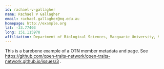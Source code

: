 ```yaml
---
id: rachael-v-gallagher
name: Rachael V Gallagher
email: rachael.gallagher@mq.edu.au
homepage: http://example.org
lat: -33.77403
long: 151.115978
affiliation: Department of Biological Sciences, Macquarie University, Sydney, NSW, Australia 
---
```


This is a barebone example of a OTN member metadata and page. See https://github.com/open-traits-network/open-traits-network.github.io/issues/3 .
